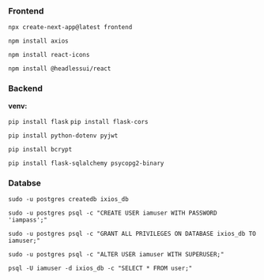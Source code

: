 ### Frontend
`npx create-next-app@latest frontend`

`npm install axios`

`npm install react-icons`

`npm install @headlessui/react`

### Backend
__venv:__

`pip install flask`
`pip install flask-cors`

`pip install python-dotenv pyjwt`

`pip install bcrypt`

`pip install flask-sqlalchemy psycopg2-binary`


### Databse

`sudo -u postgres createdb ixios_db`

`sudo -u postgres psql -c "CREATE USER iamuser WITH PASSWORD 'iampass';"`

`sudo -u postgres psql -c "GRANT ALL PRIVILEGES ON DATABASE ixios_db TO iamuser;"`

`sudo -u postgres psql -c "ALTER USER iamuser WITH SUPERUSER;"`

`psql -U iamuser -d ixios_db -c "SELECT * FROM user;"`
